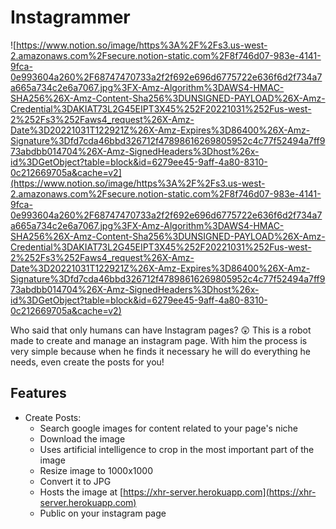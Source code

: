 # Instagrammer

![https://www.notion.so/image/https%3A%2F%2Fs3.us-west-2.amazonaws.com%2Fsecure.notion-static.com%2F8f746d07-983e-4141-9fca-0e993604a260%2F68747470733a2f2f692e696d6775722e636f6d2f734a7a665a734c2e6a7067.jpg%3FX-Amz-Algorithm%3DAWS4-HMAC-SHA256%26X-Amz-Content-Sha256%3DUNSIGNED-PAYLOAD%26X-Amz-Credential%3DAKIAT73L2G45EIPT3X45%252F20221031%252Fus-west-2%252Fs3%252Faws4_request%26X-Amz-Date%3D20221031T122921Z%26X-Amz-Expires%3D86400%26X-Amz-Signature%3Dfd7cda46bbd326712f47898616269805952c4c77f52494a7ff973abdbb014704%26X-Amz-SignedHeaders%3Dhost%26x-id%3DGetObject?table=block&id=6279ee45-9aff-4a80-8310-0c212669705a&cache=v2](https://www.notion.so/image/https%3A%2F%2Fs3.us-west-2.amazonaws.com%2Fsecure.notion-static.com%2F8f746d07-983e-4141-9fca-0e993604a260%2F68747470733a2f2f692e696d6775722e636f6d2f734a7a665a734c2e6a7067.jpg%3FX-Amz-Algorithm%3DAWS4-HMAC-SHA256%26X-Amz-Content-Sha256%3DUNSIGNED-PAYLOAD%26X-Amz-Credential%3DAKIAT73L2G45EIPT3X45%252F20221031%252Fus-west-2%252Fs3%252Faws4_request%26X-Amz-Date%3D20221031T122921Z%26X-Amz-Expires%3D86400%26X-Amz-Signature%3Dfd7cda46bbd326712f47898616269805952c4c77f52494a7ff973abdbb014704%26X-Amz-SignedHeaders%3Dhost%26x-id%3DGetObject?table=block&id=6279ee45-9aff-4a80-8310-0c212669705a&cache=v2)

Who said that only humans can have Instagram pages? 😲 This is a robot made to create and manage an instagram page. With him the process is very simple because when he finds it necessary he will do everything he needs, even create the posts for you!

## Features

- Create Posts:
  - Search google images for content related to your page's niche
  - Download the image
  - Uses artificial intelligence to crop in the most important part of the image
  - Resize image to 1000x1000
  - Convert it to JPG
  - Hosts the image at [https://xhr-server.herokuapp.com](https://xhr-server.herokuapp.com)
  - Public on your instagram page
